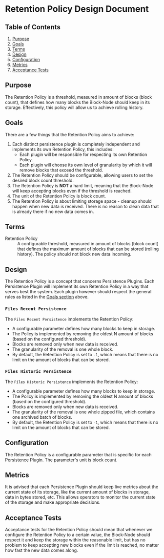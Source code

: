 # Retention Policy Design Document

## Table of Contents

1. [Purpose](#purpose)
2. [Goals](#goals)
3. [Terms](#terms)
4. [Design](#design)
5. [Configuration](#configuration)
6. [Metrics](#metrics)
7. [Acceptance Tests](#acceptance-tests)

## Purpose

The Retention Policy is a threshold, measured in amount of blocks (block count),
that defines how many blocks the Block-Node should keep in its storage.
Effectively, this policy will allow us to achieve rolling history.

## Goals

There are a few things that the Retention Policy aims to achieve:

1. Each distinct persistence plugin is completely independent and implements its
   own Retention Policy, this includes:
   - Each plugin will be responsible for respecting its own Retention Policy.
   - Each plugin will choose its own level of granularity by which it will
     remove blocks that exceed the threshold.
2. The Retention Policy should be configurable, allowing users to set the
   desired block count threshold.
3. The Retention Policy is **NOT** a hard limit, meaning that the Block-Node
   will keep accepting blocks even if the threshold is reached.
4. The unit of the Retention Policy is block count.
5. The Retention Policy is about limiting storage space - cleanup should happen
   when new data is received. There is no reason to clean data that is already
   there if no new data comes in.

## Terms

<dl>
  <dt>Retention Policy</dt>
  <dd>A configurable threshold, measured in amount of blocks (block count) that
      defines the maximum amount of blocks that can be stored (rolling history).
      The policy should not block new data incoming.</dd>
</dl>

## Design

The Retention Policy is a concept that concerns Persistence Plugins.
Each Persistence Plugin will implement its own Retention Policy in a way that
serves best the system. Each plugin however should respect the general rules as
listed in the [Goals section](#goals) above.

### `Files Recent Persistence`

The `Files Recent Persistence` implements the Retention Policy:

- A configurable parameter defines how many blocks to keep in storage.
- The Policy is implemented by removing the oldest N amount of blocks (based on
  the configured threshold).
- Blocks are removed only when new data is received.
- The granularity of the removal is one whole block.
- By default, the Retention Policy is set to `-1`, which means that there is no
  limit on the amount of blocks that can be stored.

### `Files Historic Persistence`

The `Files Historic Persistence` implements the Retention Policy:

- A configurable parameter defines how many blocks to keep in storage.
- The Policy is implemented by removing the oldest N amount of blocks (based on
  the configured threshold).
- Blocks are removed only when new data is received.
- The granularity of the removal is one whole zipped file, which contains one
  archived batch of blocks.
- By default, the Retention Policy is set to `-1`, which means that there is no
  limit on the amount of blocks that can be stored.

## Configuration

The Retention Policy is a configurable parameter that is specific for each
Persistence Plugin. The parameter's unit is block count.

## Metrics

It is advised that each Persistence Plugin should keep live metrics about the
current state of its storage, like the current amount of blocks in storage,
data in bytes stored, etc. This allows operators to monitor the current state of
the storage and make appropriate decisions.

## Acceptance Tests

Acceptance tests for the Retention Policy should mean that whenever we configure
the Retention Policy to a certain value, the Block-Node should respect it and
keep the storage within the reasonable limit, but has no problem to keep
accepting new blocks even if the limit is reached, no matter how fast the new
data comes along.
